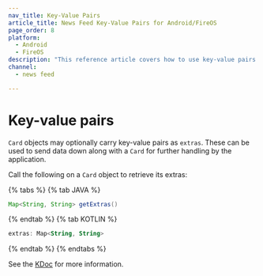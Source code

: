 ```yaml
---
nav_title: Key-Value Pairs
article_title: News Feed Key-Value Pairs for Android/FireOS
page_order: 8
platform: 
  - Android
  - FireOS
description: "This reference article covers how to use key-value pairs in your News Feed for your Android application."
channel:
  - news feed

---
```


# Key-value pairs

`Card` objects may optionally carry key-value pairs as `extras`. These can be used to send data down along with a `Card` for further handling by the application.

Call the following on a `Card` object to retrieve its extras:

{% tabs %}
{% tab JAVA %}

```java
Map<String, String> getExtras()
```

{% endtab %}
{% tab KOTLIN %}

```kotlin
extras: Map<String, String>
```

{% endtab %}
{% endtabs %}

See the [KDoc][36] for more information.

[36]: https://appboy.github.io/appboy-android-sdk/kdoc/braze-android-sdk/com.appboy.models.cards/-card/get-extras.html
